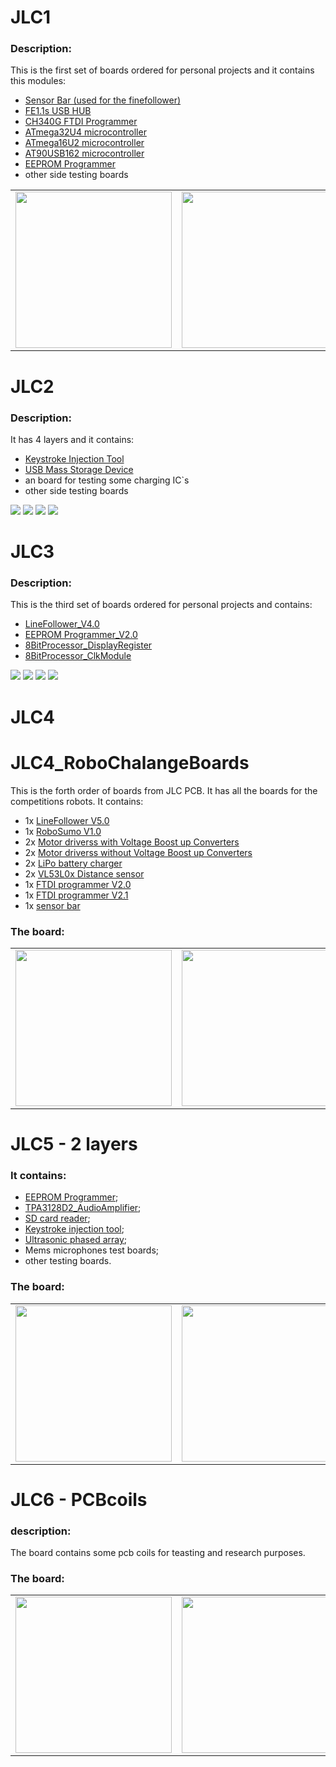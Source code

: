 # JLC1
### Description:
This is the first set of boards ordered for personal projects and it contains this modules:  
- [Sensor Bar (used for the finefollower)](https://github.com/Tonikiller10000/ITR8307-TR8_SensorBar)
- [FE1.1s USB HUB](https://github.com/Tonikiller10000/FE1.1S_USBHUB)
- [CH340G FTDI Programmer](https://github.com/Tonikiller10000/CH340G-FTDI-PROGRAMER)
- [ATmega32U4 microcontroller](https://github.com/Tonikiller10000/ATmega32U4)
- [ATmega16U2 microcontroller](https://github.com/Tonikiller10000/ATmega16U2)
- [AT90USB162 microcontroller](https://github.com/Tonikiller10000/AT90USB162)
- [EEPROM Programmer](https://github.com/Tonikiller10000/EEPROM_PROGRAMER)
- other side testing boards
<table>
  <tr>
    <td><img src="https://github.com/Tonikiller10000/JLC-BOARDS/blob/main/JLC1/JLC1_Pictures/JLC1p1.png" height = 250 width= 250  ></td>  
    <td><img src="https://github.com/Tonikiller10000/JLC-BOARDS/blob/main/JLC1/JLC1_Pictures/JLC1v3.png" height = 250 width= 250  ></td>  
    <td><img src="https://github.com/Tonikiller10000/JLC-BOARDS/blob/main/JLC1/JLC1_Pictures/JLC1R_F.jpg"  height = 250 width= 250  ></td>
    <td><img src="https://github.com/Tonikiller10000/JLC-BOARDS/blob/main/JLC1/JLC1_Pictures/JLC1s1.jpg"  height = 250 width= 250  ></td>
  </tr>      
</table>




# JLC2
### Description:
It has 4 layers and it contains:  
- [Keystroke Injection Tool](https://github.com/Tonikiller10000/KeystrokeInjectionTool)
- [USB Mass Storage Device](https://github.com/Tonikiller10000/USB-MassStorageDevice)
- an board for testing some charging IC\`s
- other side testing boards

<img src="https://github.com/Tonikiller10000/JLC-BOARDS/blob/main/JLC2/JLC2_Pictures/J2_4.png"/>
<img src="https://github.com/Tonikiller10000/JLC-BOARDS/blob/main/JLC2/JLC2_Pictures/J2_3.png"/>
<img src="https://github.com/Tonikiller10000/JLC-BOARDS/blob/main/JLC2/JLC2_Pictures/J2_1.jpg"/>
<img src="https://github.com/Tonikiller10000/JLC-BOARDS/blob/main/JLC2/JLC2_Pictures/J2_2.jpg"/>







# JLC3
### Description:
This is the third set of boards ordered for personal projects and contains:  
- [LineFollower_V4.0](https://github.com/Tonikiller10000/LineFollower)
- [EEPROM Programmer_V2.0](https://github.com/Tonikiller10000/EEPROM_PROGRAMER)
- [8BitProcessor_DisplayRegister](https://github.com/Tonikiller10000/8BitProcessor/tree/main/DisplayRegister)
- [8BitProcessor_ClkModule](https://github.com/Tonikiller10000/8BitProcessor/tree/main/ClkPulseGenerator)


<img src="https://github.com/Tonikiller10000/JLC-BOARDS/blob/main/JLC3/JLC3_Pictures/j3vv.jpg"/>
<img src="https://github.com/Tonikiller10000/JLC-BOARDS/blob/main/JLC3/JLC3_Pictures/j3p.png"/>
<img src="https://github.com/Tonikiller10000/JLC-BOARDS/blob/main/JLC3/JLC3_Pictures/j3v.png"/>
<img src="https://github.com/Tonikiller10000/JLC-BOARDS/blob/main/JLC3/JLC3_Pictures/j3d.jpg"/>


# JLC4
# JLC4_RoboChalangeBoards
This is the forth order of boards from JLC PCB. It has all the boards for the competitions robots.
It contains:
- 1x [LineFollower V5.0](https://github.com/Tonikiller10000/LineFollower)
- 1x [RoboSumo V1.0](https://github.com/Tonikiller10000/RoboSumo)
- 2x [Motor driverss with Voltage Boost up Converters](https://github.com/Tonikiller10000/MotorDriver_1)
- 2x [Motor driverss without Voltage Boost up Converters](https://github.com/Tonikiller10000/MotorDriver_1)
- 2x [LiPo battery charger](https://github.com/Tonikiller10000/LiPo_BatteryCharger)
- 2x [VL53L0x Distance sensor](https://github.com/Tonikiller10000/VL53L0x_DistanceSensor)
- 1x [FTDI programmer V2.0](https://github.com/Tonikiller10000/CH340G-FTDI-PROGRAMER)
- 1x [FTDI programmer V2.1](https://github.com/Tonikiller10000/CH340G-FTDI-PROGRAMER)
- 1x [sensor bar](https://github.com/Tonikiller10000/ITR8307-TR8_SensorBar)

### The board:
<table>
  <tr>
    <td><img src="https://github.com/Tonikiller10000/JLC4_RoboChalangeBoards/blob/main/JLC4_Pictures/j4441.png" height = 250 width= 250  ></td>  
    <td><img src="https://github.com/Tonikiller10000/JLC4_RoboChalangeBoards/blob/main/JLC4_Pictures/j4443.png" height = 250 width= 250  ></td>  
    <td><img src="https://github.com/Tonikiller10000/JLC4_RoboChalangeBoards/blob/main/JLC4_Pictures/j441.png"  height = 250 width= 250  ></td>
  </tr>      
</table>





# JLC5 - 2 layers

### It contains:
- [EEPROM Programmer](https://github.com/Tonikiller10000/EEPROM_PROGRAMER);
- [TPA3128D2_AudioAmplifier](https://github.com/Tonikiller10000/TPA3128D2_AudioAmplifier);
- [SD card reader](https://github.com/Tonikiller10000/USB-MicroSD_CardReader);
- [Keystroke injection tool](https://github.com/Tonikiller10000/KeystrokeInjectionTool);
- [Ultrasonic phased array](https://github.com/Tonikiller10000/UltrasonicPhasedArray);
- Mems microphones test boards;
- other testing boards.


### The board:
<table>
  <tr>
    <td><img src="https://github.com/Tonikiller10000/JLC5/blob/main/JLC5_Pictures/v51.png" height = 250 width= 250  ></td>  
    <td><img src="https://github.com/Tonikiller10000/JLC5/blob/main/JLC5_Pictures/v52.png" height = 250 width= 250  ></td>  
    <td><img src="https://github.com/Tonikiller10000/JLC5/blob/main/JLC5_Pictures/v53.png" height = 250 width= 250  ></td>  
  </tr>      
</table>



# JLC6 - PCBcoils

### description:
The board contains some pcb coils for teasting and research purposes.

### The board:
<table>
  <tr>
    <td><img src="" height = 250 width= 250  ></td>  
    <td><img src="" height = 250 width= 250  ></td>  
    <td><img src="" height = 250 width= 250  ></td>  
  </tr>      
</table>




























